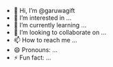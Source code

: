 - 👋 Hi, I’m @garuwagift
- 👀 I’m interested in ...
- 🌱 I’m currently learning ...
- 💞️ I’m looking to collaborate on ...
- 📫 How to reach me ...
- 😄 Pronouns: ...
- ⚡ Fun fact: ...

<!---
garuwagift/garuwagift is a ✨ special ✨ repository because its `README.md` (this file) appears on your GitHub profile.
You can click the Preview link to take a look at your changes.
--->
